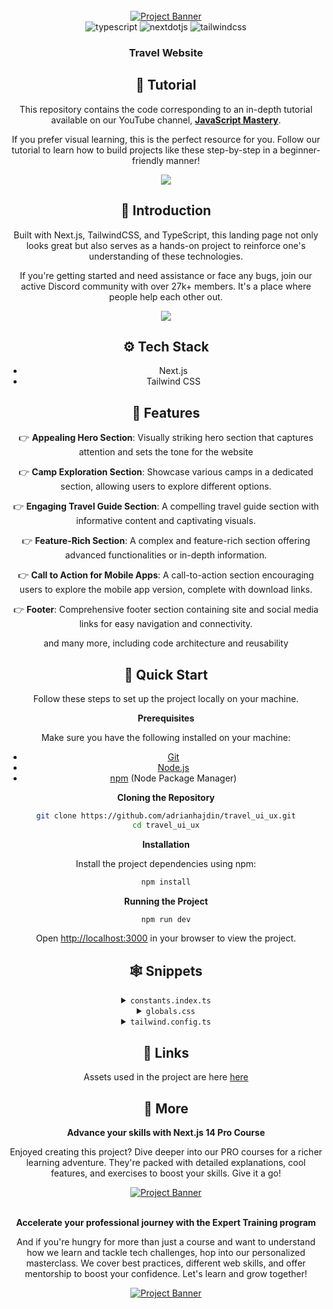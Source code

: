 <div align="center">
  <br />
    <a href="https://youtu.be/cuzw4vL1z5E?feature=shared" target="_blank">
      <img src="https://github.com/adrianhajdin/travel_ui_ux/assets/151519281/c72ebf75-847d-4a98-8f8a-24be02dac752" alt="Project Banner">
    </a>
  <br />

  <div>
    <img src="https://img.shields.io/badge/-Typescript-black?style=for-the-badge&logoColor=white&logo=typescript&color=3178C6" alt="typescript" />
    <img src="https://img.shields.io/badge/-Next_JS-black?style=for-the-badge&logoColor=white&logo=nextdotjs&color=000000" alt="nextdotjs" />
    <img src="https://img.shields.io/badge/-Tailwind_CSS-black?style=for-the-badge&logoColor=white&logo=tailwindcss&color=06B6D4" alt="tailwindcss" />
  </div>

  <h3 align="center">Travel Website</h3>

## 🚨 Tutorial

This repository contains the code corresponding to an in-depth tutorial available on our YouTube channel, <a href="https://www.youtube.com/@javascriptmastery/videos" target="_blank"><b>JavaScript Mastery</b></a>. 

If you prefer visual learning, this is the perfect resource for you. Follow our tutorial to learn how to build projects like these step-by-step in a beginner-friendly manner!

<a href="https://youtu.be/cuzw4vL1z5E?feature=shared" target="_blank"><img src="https://github.com/sujatagunale/EasyRead/assets/151519281/1736fca5-a031-4854-8c09-bc110e3bc16d" /></a>

## <a name="introduction">🤖 Introduction</a>

Built with Next.js, TailwindCSS, and TypeScript, this landing page not only looks great but also serves as a hands-on project to reinforce one's understanding of these technologies.

If you're getting started and need assistance or face any bugs, join our active Discord community with over 27k+ members. It's a place where people help each other out.

<a href="https://discord.com/invite/n6EdbFJ" target="_blank"><img src="https://github.com/sujatagunale/EasyRead/assets/151519281/618f4872-1e10-42da-8213-1d69e486d02e" /></a>

## <a name="tech-stack">⚙️ Tech Stack</a>

- Next.js
- Tailwind CSS

## <a name="features">🔋 Features</a>

👉 **Appealing Hero Section**: Visually striking hero section that captures attention and sets the tone for the website

👉 **Camp Exploration Section**: Showcase various camps in a dedicated section, allowing users to explore different options.

👉 **Engaging Travel Guide Section**: A compelling travel guide section with informative content and captivating visuals.

👉 **Feature-Rich Section**: A complex and feature-rich section offering advanced functionalities or in-depth information.

👉 **Call to Action for Mobile Apps**: A call-to-action section encouraging users to explore the mobile app version, complete with download links.

👉 **Footer**: Comprehensive footer section containing site and social media links for easy navigation and connectivity.

and many more, including code architecture and reusability 

## <a name="quick-start">🤸 Quick Start</a>

Follow these steps to set up the project locally on your machine.

**Prerequisites**

Make sure you have the following installed on your machine:

- [Git](https://git-scm.com/)
- [Node.js](https://nodejs.org/en)
- [npm](https://www.npmjs.com/) (Node Package Manager)

**Cloning the Repository**

```bash
git clone https://github.com/adrianhajdin/travel_ui_ux.git
cd travel_ui_ux
```

**Installation**

Install the project dependencies using npm:

```bash
npm install
```

**Running the Project**

```bash
npm run dev
```

Open [http://localhost:3000](http://localhost:3000) in your browser to view the project.

## <a name="snippets">🕸️ Snippets</a>

<details>
<summary><code>constants.index.ts</code></summary>

```typescript
// NAVIGATION
export const NAV_LINKS = [
  { href: '/', key: 'home', label: 'Home' },
  { href: '/', key: 'how_hilink_work', label: 'How Hilink Work?' },
  { href: '/', key: 'services', label: 'Services' },
  { href: '/', key: 'pricing ', label: 'Pricing ' },
  { href: '/', key: 'contact_us', label: 'Contact Us' },
];

// CAMP SECTION
export const PEOPLE_URL = [
  '/person-1.png',
  '/person-2.png',
  '/person-3.png',
  '/person-4.png',
];

// FEATURES SECTION
export const FEATURES = [
  {
    title: 'Real maps can be offline',
    icon: '/map.svg',
    variant: 'green',
    description:
      'We provide a solution for you to be able to use our application when climbing, yes offline maps you can use at any time there is no signal at the location',
  },
  {
    title: 'Set an adventure schedule',
    icon: '/calendar.svg',
    variant: 'green',
    description:
      "Schedule an adventure with friends. On holidays, there are many interesting offers from Hilink. That way, there's no more discussion",
  },
  {
    title: 'Technology using augment reality',
    icon: '/tech.svg',
    variant: 'green',
    description:
      'Technology uses augmented reality as a guide to your hiking trail in the forest to the top of the mountain. Already supported by the latest technology without an internet connection',
  },
  {
    title: 'Many new locations every month',
    icon: '/location.svg',
    variant: 'orange',
    description:
      'Lots of new locations every month, because we have a worldwide community of climbers who share their best experiences with climbing',
  },
];

// FOOTER SECTION
export const FOOTER_LINKS = [
  {
    title: 'Learn More',
    links: [
      'About Hilink',
      'Press Releases',
      'Environment',
      'Jobs',
      'Privacy Policy',
      'Contact Us',
    ],
  },
  {
    title: 'Our Community',
    links: ['Climbing xixixi', 'Hiking hilink', 'Hilink kinthill'],
  },
];

export const FOOTER_CONTACT_INFO = {
  title: 'Contact Us',
  links: [
    { label: 'Admin Officer', value: '123-456-7890' },
    { label: 'Email Officer', value: 'hilink@akinthil.com' },
  ],
};

export const SOCIALS = {
  title: 'Social',
  links: [
    '/facebook.svg',
    '/instagram.svg',
    '/twitter.svg',
    '/youtube.svg',
    '/wordpress.svg',
  ],
};
```

</details>

<details>
<summary><code>globals.css</code></summary>

```typescript
@import url('https://fonts.googleapis.com/css2?family=Inter:wght@400;500;600;700;800&display=swap');

@tailwind base;
@tailwind components;
@tailwind utilities;

* {
  margin: 0;
  padding: 0;
  box-sizing: border-box;
}

body {
  font-family: Inter;
}

@layer utilities {
  .btn_white { 
    @apply  border-white bg-white px-8 py-3 text-green-50
  }
  .btn_white_text  { 
    @apply  border-white bg-white px-8 py-3 text-gray-90
  }
  .btn_green  { 
    @apply  border-green-50 bg-green-50 px-8 py-5 text-white
  }
  .btn_dark_green { 
    @apply  bg-green-90 px-8 py-4 text-white transition-all hover:bg-black
  }
  .btn_dark_green_outline  { 
    @apply border-gray-20 bg-green-90 px-8 py-5 text-white
  }
  
  .max-container {
    @apply mx-auto max-w-[1440px];
  }

  .padding-container {
    @apply px-6 lg:px-20 3xl:px-0;
  }

  .flexCenter {
    @apply flex items-center justify-center;
  }

  .flexBetween {
    @apply flex items-center justify-between;
  }

  .flexStart {
    @apply flex items-center justify-start;
  }

  .flexEnd {
    @apply flex items-center justify-end;
  }

  /* FONTS */
  .regular-64 {
    @apply text-[64px] font-[400] leading-[120%];
  }

  .regular-40 {
    @apply text-[40px] font-[400] leading-[120%];
  }

  .regular-32 {
    @apply text-[32px] font-[400];
  }

  .regular-24 {
    @apply text-[24px] font-[400];
  }

  .regular-20 {
    @apply text-[20px] font-[400];
  }

  .regular-18 {
    @apply text-[18px] font-[400];
  }

  .regular-16 {
    @apply text-[16px] font-[400];
  }

  .regular-14 {
    @apply text-[14px] font-[400];
  }

  .medium-14 {
    @apply text-[14px] font-[600];
  }

  .bold-88 {
    @apply text-[88px] font-[700] leading-[120%];
  }

  .bold-64 {
    @apply text-[64px] font-[700] leading-[120%];
  }

  .bold-52 {
    @apply text-[52px] font-[700] leading-[120%];
  }

  .bold-40 {
    @apply text-[40px] font-[700] leading-[120%];
  }

  .bold-32 {
    @apply text-[32px] font-[700] leading-[120%];
  }

  .bold-20 {
    @apply text-[20px] font-[700];
  }

  .bold-18 {
    @apply text-[18px] font-[700];
  }

  .bold-16 {
    @apply text-[16px] font-[700];
  }

  /* Hero */
  .hero-map {
    @apply absolute right-0 top-0 h-screen w-screen bg-pattern-2 bg-cover bg-center md:-right-28 xl:-top-60;
  }

  /* Camp */
  .camp-quote {
    @apply absolute -right-6 bottom-4 w-[140px] lg:bottom-10 xl:-right-8 xl:w-[186px] 3xl:right-0;
  }

  /* Feature */
  .feature-phone {
    @apply absolute top-[13%] z-10 hidden max-w-[1500px] rotate-[15deg] md:-left-16 lg:flex  3xl:left-20;
  }

  /* Get App */
  .get-app {
    @apply max-container relative flex w-full  flex-col justify-between gap-32 overflow-hidden bg-green-90 bg-pattern bg-cover bg-center bg-no-repeat px-6 py-12 text-white sm:flex-row sm:gap-12 sm:py-24 lg:px-20 xl:max-h-[598px] 2xl:rounded-5xl;
  }
}

/* Hide scrollbar for Chrome, Safari and Opera */
.hide-scrollbar::-webkit-scrollbar {
  display: none;
}

/* Hide scrollbar for IE, Edge and Firefox */
.hide-scrollbar {
  -ms-overflow-style: none; /* IE and Edge */
  scrollbar-width: none; /* Firefox */
}
```

</details>

<details>
<summary><code>tailwind.config.ts</code></summary>

```typescript
/** @type {import('tailwindcss').Config} */
module.exports = {
  content: [
    './pages/**/*.{js,ts,jsx,tsx,mdx}',
    './components/**/*.{js,ts,jsx,tsx,mdx}',
    './app/**/*.{js,ts,jsx,tsx,mdx}',
  ],
  theme: {
    extend: {
      colors: {
        green: {
          50: '#30AF5B',
          90: '#292C27',
        },
        gray: {
          10: '#EEEEEE',
          20: '#A2A2A2',
          30: '#7B7B7B',
          50: '#585858',
          90: '#141414',
        },
        orange: {
          50: '#FF814C',
        },
        blue: {
          70: '#021639',
        },
        yellow: {
          50: '#FEC601',
        },
      },
      backgroundImage: {
        'bg-img-1': "url('/img-1.png')",
        'bg-img-2': "url('/img-2.png')",
        'feature-bg': "url('/feature-bg.png')",
        pattern: "url('/pattern.png')",
        'pattern-2': "url('/pattern-bg.png')",
      },
      screens: {
        xs: '400px',
        '3xl': '1680px',
        '4xl': '2200px',
      },
      maxWidth: {
        '10xl': '1512px',
      },
      borderRadius: {
        '5xl': '40px',
      },
    },
  },
  plugins: [],
};
```

</details>

## <a name="links">🔗 Links</a>

Assets used in the project are here [here](https://drive.google.com/file/d/10bwdMeLAl7scTjrorqtG3v2Z6b4b7S-w/view?usp=sharing)

## <a name="more">🚀 More</a>

**Advance your skills with Next.js 14 Pro Course**

Enjoyed creating this project? Dive deeper into our PRO courses for a richer learning adventure. They're packed with detailed explanations, cool features, and exercises to boost your skills. Give it a go!

<a href="https://jsmastery.pro/next14" target="_blank">
<img src="https://github.com/sujatagunale/EasyRead/assets/151519281/557837ce-f612-4530-ab24-189e75133c71" alt="Project Banner">
</a>

<br />
<br />

**Accelerate your professional journey with the Expert Training program**

And if you're hungry for more than just a course and want to understand how we learn and tackle tech challenges, hop into our personalized masterclass. We cover best practices, different web skills, and offer mentorship to boost your confidence. Let's learn and grow together!

<a href="https://www.jsmastery.pro/masterclass" target="_blank">
<img src="https://github.com/sujatagunale/EasyRead/assets/151519281/fed352ad-f27b-400d-9b8f-c7fe628acb84" alt="Project Banner">
</a>

#
